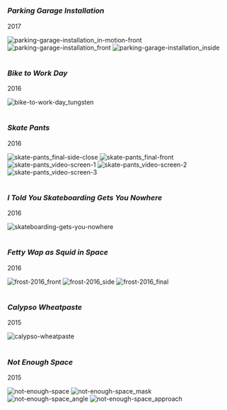 #
### *Parking Garage Installation*
2017

![parking-garage-installation_in-motion-front](https://github.com/mog96/portfolio/blob/master/Photos/parking-garage-installation_in-motion-front.JPG)
![parking-garage-installation_front](https://github.com/mog96/portfolio/blob/master/Photos/parking-garage-installation_front.jpg)
![parking-garage-installation_inside](https://github.com/mog96/portfolio/blob/master/Photos/parking-garage-installation_inside.jpg)

#
### *Bike to Work Day*
2016

![bike-to-work-day_tungsten](https://github.com/mog96/portfolio/blob/master/Photos/bike-to-work-day_tungsten.JPG)

#
### *Skate Pants*
2016

![skate-pants_final-side-close](https://github.com/mog96/portfolio/blob/master/Photos/skate-pants_final-side-close.jpg)
![skate-pants_final-front](https://github.com/mog96/portfolio/blob/master/Photos/skate-pants_final-front.jpg)
![skate-pants_video-screen-1](https://github.com/mog96/portfolio/blob/master/Photos/skate-pants_video-screen-1.jpg)
![skate-pants_video-screen-2](https://github.com/mog96/portfolio/blob/master/Photos/skate-pants_video-screen-2.jpg)
![skate-pants_video-screen-3](https://github.com/mog96/portfolio/blob/master/Photos/skate-pants_video-screen-3.jpg)

#
### *I Told You Skateboarding Gets You Nowhere*
2016

![skateboarding-gets-you-nowhere](https://github.com/mog96/portfolio/blob/master/Photos/skateboarding-gets-you-nowhere.JPG)

#
### *Fetty Wap as Squid in Space*
2016

![frost-2016_front](https://github.com/mog96/portfolio/blob/master/Photos/frost-2016_front.jpg)
![frost-2016_side](https://github.com/mog96/portfolio/blob/master/Photos/frost-2016_side.jpg)
![frost-2016_final](https://github.com/mog96/portfolio/blob/master/Photos/frost-2016_final.jpg)

#
### *Calypso Wheatpaste*
2015

![calypso-wheatpaste](https://github.com/mog96/portfolio/blob/master/Photos/calypso-wheatpaste.jpg)

#
### *Not Enough Space*
2015

![not-enough-space](https://github.com/mog96/portfolio/blob/master/Photos/not-enough-space.JPG)
![not-enough-space_mask](https://github.com/mog96/portfolio/blob/master/Photos/not-enough-space_mask.JPG)
![not-enough-space_angle](https://github.com/mog96/portfolio/blob/master/Photos/not-enough-space_angle.JPG)
![not-enough-space_approach](https://github.com/mog96/portfolio/blob/master/Photos/not-enough-space_approach.JPG)